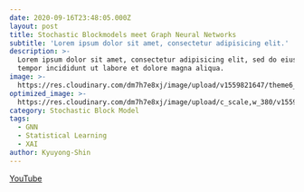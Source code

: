 ```yaml
---
date: 2020-09-16T23:48:05.000Z
layout: post
title: Stochastic Blockmodels meet Graph Neural Networks
subtitle: 'Lorem ipsum dolor sit amet, consectetur adipisicing elit.'
description: >-
  Lorem ipsum dolor sit amet, consectetur adipisicing elit, sed do eiusmod
  tempor incididunt ut labore et dolore magna aliqua.
image: >-
  https://res.cloudinary.com/dm7h7e8xj/image/upload/v1559821647/theme6_qeeojf.jpg
optimized_image: >-
  https://res.cloudinary.com/dm7h7e8xj/image/upload/c_scale,w_380/v1559821647/theme6_qeeojf.jpg
category: Stochastic Block Model
tags:
  - GNN
  - Statistical Learning
  - XAI
author: Kyuyong-Shin
---
```

[YouTube](https://youtu.be/V6JtBWp6oC0)